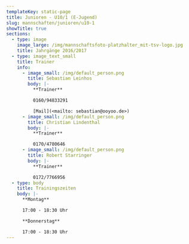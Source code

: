 ```yaml
---
templateKey: static-page
title: Junioren - U10/1 (E-Jugend)
slug: mannschaften/junioren/u10-1
showTitle: true
sections:
  - type: image
    image_large: /img/mannschaftsfoto-platzhalter_mit-tsv-logo.jpg
    title: Jahrgänge 2016/2017
  - type: image_text_small
    title: Trainer
    info:
      - image_small: /img/default_person.png
        title: Sebastian Leinhos
        body: |-
          **Trainer**

          0160/94833291

          [Mail](<mailto: sebastian@ooyoo.de>)
      - image_small: /img/default_person.png
        title: Christian Lindenthal
        body: |-
          **Trainer**

          0170/4780646
      - image_small: /img/default_person.png
        title: Robert Starringer
        body: |-
          **Trainer**

          0172/7766956
  - type: body
    title: Trainingszeiten
    body: |-
      **Montag**

      17:00 - 18:30 Uhr

      **Donnerstag**

      17:00 - 18:30 Uhr
---
```

